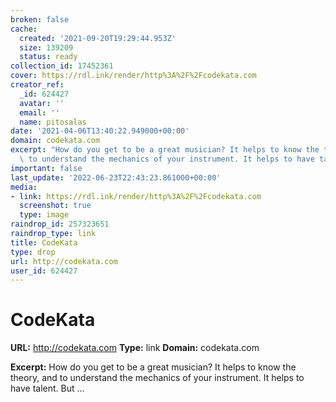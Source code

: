 ```yaml
---
broken: false
cache:
  created: '2021-09-20T19:29:44.953Z'
  size: 139209
  status: ready
collection_id: 17452361
cover: https://rdl.ink/render/http%3A%2F%2Fcodekata.com
creator_ref:
  _id: 624427
  avatar: ''
  email: ''
  name: pitosalas
date: '2021-04-06T13:40:22.949000+00:00'
domain: codekata.com
excerpt: "How do you get to be a great musician? It helps to know the theory, and\
  \ to understand the mechanics of your instrument. It helps to have talent. But \u2026"
important: false
last_update: '2022-06-23T22:43:23.861000+00:00'
media:
- link: https://rdl.ink/render/http%3A%2F%2Fcodekata.com
  screenshot: true
  type: image
raindrop_id: 257323651
raindrop_type: link
title: CodeKata
type: drop
url: http://codekata.com
user_id: 624427
---
```


# CodeKata

**URL:** http://codekata.com
**Type:** link
**Domain:** codekata.com

**Excerpt:** How do you get to be a great musician? It helps to know the theory, and to understand the mechanics of your instrument. It helps to have talent. But …
